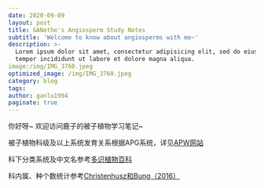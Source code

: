 ```yaml
---
date: 2020-09-09
layout: post
title: GANethe's Angiosperm Study Notes
subtitle: 'Welcome to know about angiosperms with me~'
description: >-
  Lorem ipsum dolor sit amet, consectetur adipisicing elit, sed do eiusmod
  tempor incididunt ut labore et dolore magna aliqua.
image:/img/IMG_3760.jpeg
optimized_image: /img/IMG_3760.jpeg
category: blog
tags:
author: ganlu1994
paginate: true
---
```


你好呀~ 欢迎访问鹿子的被子植物学习笔记~

被子植物科级及以上系统发育关系根据APG系统，详见[APW网站](http://www.mobot.org/MOBOT/research/APweb/)

科下分类系统及中文名参考[多识植物百科](http://duocet.ibiodiversity.net/index.php?title=首页)

科内属、种个数统计参考[Christenhusz和Bung（2016）](https://www.biotaxa.org/Phytotaxa/article/view/phytotaxa.261.3.1)